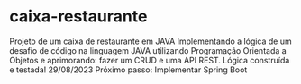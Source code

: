 # caixa-restaurante
Projeto de um caixa de restaurante em JAVA
Implementando a lógica de um desafio de código na linguagem JAVA utilizando Programação Orientada a Objetos e aprimorando: fazer um CRUD e uma API REST.
Lógica construída e testada! 29/08/2023
Próximo passo: Implementar Spring Boot